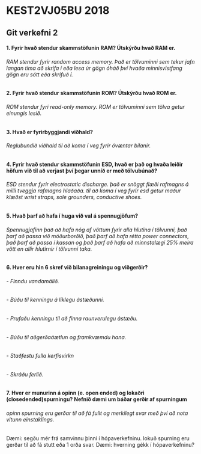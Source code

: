 # KEST2VJ05BU 2018
## Git verkefni 2

#### 1. Fyrir hvað stendur skammstöfunin RAM? Útskýrðu hvað RAM er. 
###### RAM stendur fyrir random access memory. Það er tölvuminni sem tekur jafn langan tíma að skrifa í eða lesa úr gögn óháð því hvaða minnisvistfang gögn eru sótt eða skrifuð í.
#### 2. Fyrir hvað stendur skammstöfunin ROM? Útskýrðu hvað ROM er.
###### ROM stendur fyri read-only memory. ROM er tölvuminni sem tölva getur einungis lesið.
#### 3. Hvað er fyrirbyggjandi viðhald?
###### Reglubundið viðhald til að koma í veg fyrir óvæntar bilanir.
#### 4. Fyrir hvað stendur skammstöfunin ESD, hvað er það og hvaða leiðir höfum við til að verjast því þegar unnið er með tölvubúnað?
###### ESD stendur fyrir electrostatic discharge. það er snöggt flæði rafmagns á milli tveggja rafmagns hlaðaða. til að koma í veg fyrir esd getur maður klæðst wrist straps, sole grounders, conductive shoes.
#### 5. Hvað þarf að hafa í huga við val á spennugjöfum?
###### Spennugjafinn það að hafa nóg af vöttum fyrir alla hlutina í tölvunni, það þarf að passa við móðurborðið, það þarf að hafa rétta power connectors, það þarf að passa í kassan og það þarf að hafa að minnstalægi 25% meira vött en allir hlutirnir í tölvunni taka.
#### 6. Hver eru hin 6 skref við bilanagreiningu og viðgerðir?
###### - Finndu vandamálið.
###### - Búðu til kenningu á líklegu ástæðunni.
###### - Prufaðu kenningu til að finna raunverulegu ástæðu.
###### - Búðu til aðgerðaáætlun og framkvæmdu hana.
###### - Staðfestu fulla kerfisvirkn
###### - Skráðu ferlið.
#### 7. Hver er munurinn á opinn (e. open ended) og lokaðri (closedended)spurningu? Nefnið dæmi um báðar gerðir af spurningum
###### opinn spurning eru gerðar til að fá fullt og merkilegt svar með því að nota vitunn einstaklings. 
Dæmi: segðu mér frá samvinnu þinni í hópaverkefninu.
lokuð spurning eru gerðar til að fá stutt eða 1 orða svar. 
Dæmi: hverning gékk í hópaverkefninu?